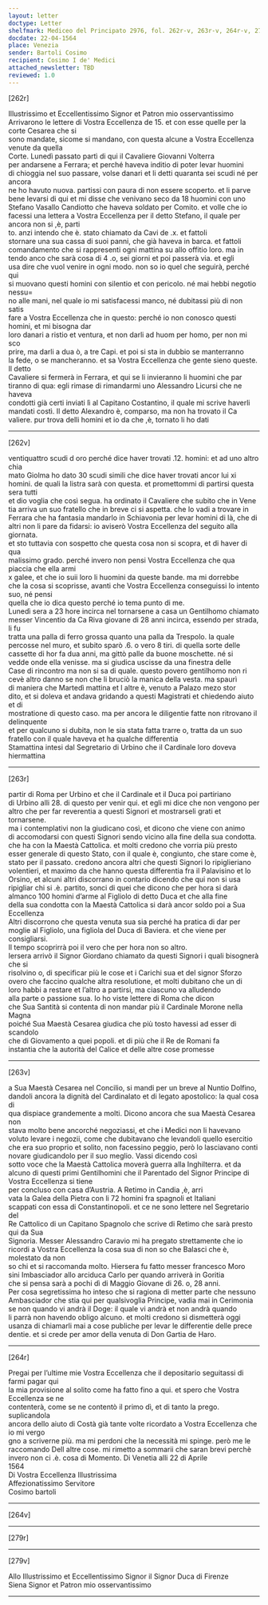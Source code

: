 ```yaml
---
layout: letter
doctype: Letter
shelfmark: Mediceo del Principato 2976, fol. 262r-v, 263r-v, 264r-v, 279r-v
docdate: 22-04-1564
place: Venezia
sender: Bartoli Cosimo
recipient: Cosimo I de' Medici
attached_newsletter: TBD
reviewed: 1.0
---
```


[262r]  
  
  
Illustrissimo et Eccellentissimo Signor et Patron mio osservantissimo  
Arrivarono le lettere di Vostra Eccellenza de 15. et con esse quelle per la corte Cesarea che si  
sono mandate, sicome si mandano, con questa alcune a Vostra Eccellenza venute da quella  
Corte. Lunedì passato partì di qui il Cavaliere Giovanni Volterra  
per andarsene a Ferrara; et perché haveva inditio di poter levar huomini  
di chioggia nel suo passare, volse danari et li detti quaranta sei scudi né per ancora  
ne ho havuto nuova. partissi con paura di non essere scoperto. et li parve  
bene levarsi di qui et mi disse che venivano seco da 18 huomini con uno  
Stefano Vasallo Candiotto che haveva soldato per Comito. et volle che io  
facessi una lettera a Vostra Eccellenza per il detto Stefano, il quale per ancora non si ,è, parti  
to. anzi intendo che è. stato chiamato da Cavi de .x. et fattoli  
stornare una sua cassa di suoi panni, che già haveva in barca. et fattoli  
comandamento che si rappresenti ogni mattina su allo offitio loro. ma in  
tendo anco che sarà cosa di 4 .o, sei giorni et poi passerà via. et egli  
usa dire che vuol venire in ogni modo. non so io quel che seguirà, perché qui  
si muovano questi homini con silentio et con pericolo. né mai hebbi negotio nessu=  
no alle mani, nel quale io mi satisfacessi manco, né dubitassi più di non satis  
fare a Vostra Eccellenza che in questo: perché io non conosco questi homini, et mi bisogna dar  
loro danari a ristio et ventura, et non darli ad huom per homo, per non mi sco  
prire, ma darli a dua ò, a tre Capi. et poi si sta in dubbio se manterranno  
la fede, o se mancheranno. et sa Vostra Eccellenza che gente sieno queste. Il detto  
Cavaliere si fermerà in Ferrara, et qui se li invieranno li huomini che par  
tiranno di qua: egli rimase di rimandarmi uno Alessandro Licursi che ne haveva  
condotti già certi inviati lì al Capitano Costantino, il quale mi scrive haverli  
mandati costì. Il detto Alexandro è, comparso, ma non ha trovato il Ca  
valiere. pur trova delli homini et io da che ,è, tornato li ho dati  
  
---  

[262v]  
  
  
ventiquattro scudi d oro perché dice haver trovati .12. homini: et ad uno altro chia  
mato Giolma ho dato 30 scudi simili che dice haver trovati ancor lui xi  
homini. de quali la listra sarà con questa. et promettommi di partirsi questa sera tutti  
et dio voglia che così segua. ha ordinato il Cavaliere che subito che in Vene  
tia arriva un suo fratello che in breve ci si aspetta. che lo vadi a trovare in  
Ferrara che ha fantasia mandarlo in Schiavonia per levar homini di là, che di  
altri non li pare da fidarsi: io aviserò Vostra Eccellenza del seguito alla giornata.  
et sto tuttavia con sospetto che questa cosa non si scopra, et di haver di qua  
malissimo grado. perché invero non pensi Vostra Eccellenza che qua piaccia che ella armi  
x galee, et che io suii loro li huomini da queste bande. ma mi dorrebbe  
che la cosa si scoprisse, avanti che Vostra Eccellenza conseguissi lo intento suo, né pensi  
quella che io dica questo perché io tema punto di me.  
Lunedì sera a 23 hore incirca nel tornarsene a casa un Gentilhomo chiamato  
messer Vincentio da Ca Riva giovane di 28 anni incirca, essendo per strada, li fu  
tratta una palla di ferro grossa quanto una palla da Trespolo. la quale  
percosse nel muro, et subito sparò .6. o vero 8 tiri. di quella sorte delle  
cassette di hor fa dua anni, ma gittò palle da buone moschette. né si  
vedde onde ella venisse. ma si giudica uscisse da una finestra delle  
Case di rincontro ma non si sa di quale. questo povero gentilhomo non ri  
cevè altro danno se non che li bruciò la manica della vesta. ma spaurì  
di maniera che Martedì mattina et l altre è, venuto a Palazo mezo stor  
dito, et si doleva et andava gridando a questi Magistrati et chiedendo aiuto et di  
mostratione di questo caso. ma per ancora le diligentie fatte non ritrovano il delinquente  
et per qualcuno si dubita, non le sia stata fatta trarre o, tratta da un suo  
fratello con il quale haveva et ha qualche differentia  
Stamattina intesi dal Segretario di Urbino che il Cardinale loro doveva hiermattina  
  
---  

[263r]  
  
  
partir di Roma per Urbino et che il Cardinale et il Duca poi partiriano  
di Urbino alli 28. di questo per venir qui. et egli mi dice che non vengono per  
altro che per far reverentia a questi Signori et mostrarseli grati et tornarsene.  
ma i contemplativi non la giudicano così, et dicono che viene con animo  
di accomodarsi con questi Signori sendo vicino alla fine della sua condotta.  
che ha con la Maestà Cattolica. et molti credono che vorria più presto  
esser generale di questo Stato, con il quale è, congiunto, che stare come è,  
stato per il passato. credono ancora altri che questi Signori lo ripiglieriano  
volentieri, et maximo da che hanno questa differentia fra il Palavisino et lo  
Orsino, et alcuni altri discorrano in contario dicendo che qui non si usa  
ripigliar chi si .è. partito, sonci di quei che dicono che per hora si darà  
almanco 100 homini d’arme al Figliolo di detto Duca et che alla fine  
della sua condotta con la Maestà Cattolica si darà ancor soldo poi a Sua Eccellenza  
Altri discorrono che questa venuta sua sia perché ha pratica di dar per  
moglie al Figliolo, una figliola del Duca di Baviera. et che viene per consigliarsi.  
Il tempo scoprirrà poi il vero che per hora non so altro.  
Iersera arrivò il Signor Giordano chiamato da questi Signori i quali bisognerà che si  
risolvino o, di specificar più le cose et i Carichi sua et del signor Sforzo  
overo che faccino qualche altra resolutione, et molti dubitano che un di  
loro habbi a restare et l’altro a partirsi, ma ciascuno va alludendo  
alla parte o passione sua. Io ho viste lettere di Roma che dicon  
che Sua Santità si contenta di non mandar più il Cardinale Morone nella Magna  
poiché Sua Maestà Cesarea giudica che più tosto havessi ad esser di scandolo  
che di Giovamento a quei popoli. et di più che il Re de Romani fa  
instantia che la autorità del Calice et delle altre cose promesse  
  
---  

[263v]  
  
  
a Sua Maestà Cesarea nel Concilio, si mandi per un breve al Nuntio Dolfino,  
dandoli ancora la dignità del Cardinalato et di legato apostolico: la qual cosa di  
qua dispiace grandemente a molti. Dicono ancora che sua Maestà Cesarea non  
stava molto bene ancorché negoziassi, et che i Medici non li havevano  
voluto levare i negozii, come che dubitavano che levandoli quello esercitio  
che era suo proprio et solito, non facessino peggio, però lo lasciavano conti  
novare giudicandolo per il suo meglio. Vassi dicendo così  
sotto voce che la Maestà Cattolica moverà guerra alla Inghilterra. et da  
alcuno di questi primi Gentilhomini che il Parentado del Signor Principe di Vostra Eccellenza si tiene  
per concluso con casa d’Austria. A Retimo in Candia ,è, arri  
vata la Galea della Pietra con li 72 homini fra spagnoli et Italiani  
scappati con essa di Constantinopoli. et ce ne sono lettere nel Segretario del  
Re Cattolico di un Capitano Spagnolo che scrive di Retimo che sarà presto qui da Sua  
Signoria. Messer Alessandro Caravio mi ha pregato strettamente che io  
ricordi a Vostra Eccellenza la cosa sua di non so che Balasci che è, molestato da non  
so chi et si raccomanda molto. Hiersera fu fatto messer francesco Moro  
sini Imbasciador allo arciduca Carlo per quando arriverà in Goritia  
che si pensa sarà a pochi dì di Maggio Giovane di 26. o, 28 anni.  
Per cosa segretissima ho inteso che si ragiona di metter parte che nessuno  
Ambasciador che stia qui per qualsivoglia Principe, vadia mai in Cerimonia  
se non quando vi andrà il Doge: il quale vi andrà et non andrà quando  
li parrà non havendo obligo alcuno. et molti credono si dismetterà oggi  
usanza di chiamarli mai a cose publiche per levar le differentie delle prece  
dentie. et si crede per amor della venuta di Don Gartia de Haro.  
  
---  

[264r]  
  
  
Pregai per l’ultime mie Vostra Eccellenza che il depositario seguitassi di farmi pagar qui  
la mia provisione al solito come ha fatto fino a qui. et spero che Vostra Eccellenza se ne  
contenterà, come se ne contentò il primo dì, et di tanto la prego. suplicandola  
ancora dello aiuto di Costà già tante volte ricordato a Vostra Eccellenza che io mi vergo  
gno a scriverne più. ma mi perdoni che la necessità mi spinge. però me le  
raccomando Dell altre cose. mi rimetto a sommarii che saran brevi perchè  
invero non ci .è. cosa di Momento. Di Venetia alli 22 di Aprile  
1564  
Di Vostra Eccellenza Illustrissima  
Affezionatissimo Servitore  
Cosimo bartoli  
  
---  

[264v]  
  
  
  
---  

[279r]  
  
  
  
---  

[279v]  
  
  
Allo Illustrissimo et Eccellentissimo Signor il Signor Duca di Firenze  
Siena Signor et Patron mio osservantissimo  
  
---  

